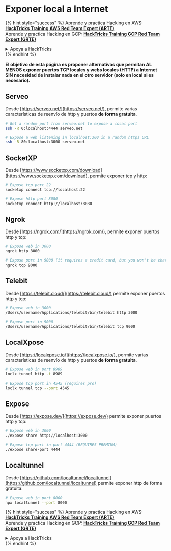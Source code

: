 # Exponer local a Internet

{% hint style="success" %}
Aprende y practica Hacking en AWS:<img src="../../.gitbook/assets/arte.png" alt="" data-size="line">[**HackTricks Training AWS Red Team Expert (ARTE)**](https://training.hacktricks.xyz/courses/arte)<img src="../../.gitbook/assets/arte.png" alt="" data-size="line">\
Aprende y practica Hacking en GCP: <img src="../../.gitbook/assets/grte.png" alt="" data-size="line">[**HackTricks Training GCP Red Team Expert (GRTE)**<img src="../../.gitbook/assets/grte.png" alt="" data-size="line">](https://training.hacktricks.xyz/courses/grte)

<details>

<summary>Apoya a HackTricks</summary>

* Revisa los [**planes de suscripción**](https://github.com/sponsors/carlospolop)!
* **Únete al** 💬 [**grupo de Discord**](https://discord.gg/hRep4RUj7f) o al [**grupo de telegram**](https://t.me/peass) o **síguenos** en **Twitter** 🐦 [**@hacktricks\_live**](https://twitter.com/hacktricks_live)**.**
* **Comparte trucos de hacking enviando PRs a los** [**HackTricks**](https://github.com/carlospolop/hacktricks) y [**HackTricks Cloud**](https://github.com/carlospolop/hacktricks-cloud) repos de github.

</details>
{% endhint %}

**El objetivo de esta página es proponer alternativas que permitan AL MENOS exponer puertos TCP locales y webs locales (HTTP) a Internet SIN necesidad de instalar nada en el otro servidor (solo en local si es necesario).**

## **Serveo**

Desde [https://serveo.net/](https://serveo.net/), permite varias características de reenvío de http y puertos **de forma gratuita**.
```bash
# Get a random port from serveo.net to expose a local port
ssh -R 0:localhost:4444 serveo.net

# Expose a web listening in localhost:300 in a random https URL
ssh -R 80:localhost:3000 serveo.net
```
## SocketXP

Desde [https://www.socketxp.com/download](https://www.socketxp.com/download), permite exponer tcp y http:
```bash
# Expose tcp port 22
socketxp connect tcp://localhost:22

# Expose http port 8080
socketxp connect http://localhost:8080
```
## Ngrok

Desde [https://ngrok.com/](https://ngrok.com/), permite exponer puertos http y tcp:
```bash
# Expose web in 3000
ngrok http 8000

# Expose port in 9000 (it requires a credit card, but you won't be charged)
ngrok tcp 9000
```
## Telebit

Desde [https://telebit.cloud/](https://telebit.cloud/) permite exponer puertos http y tcp:
```bash
# Expose web in 3000
/Users/username/Applications/telebit/bin/telebit http 3000

# Expose port in 9000
/Users/username/Applications/telebit/bin/telebit tcp 9000
```
## LocalXpose

Desde [https://localxpose.io/](https://localxpose.io/), permite varias características de reenvío de http y puertos **de forma gratuita**.
```bash
# Expose web in port 8989
loclx tunnel http -t 8989

# Expose tcp port in 4545 (requires pro)
loclx tunnel tcp --port 4545
```
## Expose

Desde [https://expose.dev/](https://expose.dev/) permite exponer puertos http y tcp:
```bash
# Expose web in 3000
./expose share http://localhost:3000

# Expose tcp port in port 4444 (REQUIRES PREMIUM)
./expose share-port 4444
```
## Localtunnel

Desde [https://github.com/localtunnel/localtunnel](https://github.com/localtunnel/localtunnel) permite exponer http de forma gratuita:
```bash
# Expose web in port 8000
npx localtunnel --port 8000
```
{% hint style="success" %}
Aprende y practica Hacking en AWS:<img src="../../.gitbook/assets/arte.png" alt="" data-size="line">[**HackTricks Training AWS Red Team Expert (ARTE)**](https://training.hacktricks.xyz/courses/arte)<img src="../../.gitbook/assets/arte.png" alt="" data-size="line">\
Aprende y practica Hacking en GCP: <img src="../../.gitbook/assets/grte.png" alt="" data-size="line">[**HackTricks Training GCP Red Team Expert (GRTE)**<img src="../../.gitbook/assets/grte.png" alt="" data-size="line">](https://training.hacktricks.xyz/courses/grte)

<details>

<summary>Apoya a HackTricks</summary>

* Revisa los [**planes de suscripción**](https://github.com/sponsors/carlospolop)!
* **Únete al** 💬 [**grupo de Discord**](https://discord.gg/hRep4RUj7f) o al [**grupo de telegram**](https://t.me/peass) o **síguenos** en **Twitter** 🐦 [**@hacktricks\_live**](https://twitter.com/hacktricks_live)**.**
* **Comparte trucos de hacking enviando PRs a los** [**HackTricks**](https://github.com/carlospolop/hacktricks) y [**HackTricks Cloud**](https://github.com/carlospolop/hacktricks-cloud) repositorios de github.

</details>
{% endhint %}
